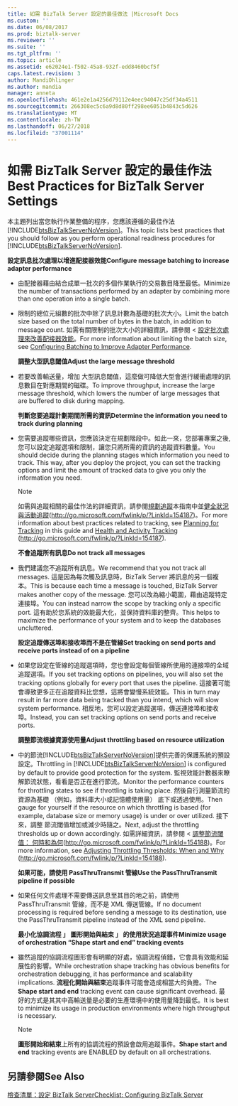 ```yaml
---
title: 如需 BizTalk Server 設定的最佳做法 |Microsoft Docs
ms.custom: ''
ms.date: 06/08/2017
ms.prod: biztalk-server
ms.reviewer: ''
ms.suite: ''
ms.tgt_pltfrm: ''
ms.topic: article
ms.assetid: e62024e1-f502-45a8-932f-edd8460bcf5f
caps.latest.revision: 3
author: MandiOhlinger
ms.author: mandia
manager: anneta
ms.openlocfilehash: 461e2e1a4256d79112e4eec94047c25df34a4511
ms.sourcegitcommit: 266308ec5c6a9d8d80ff298ee6051b4843c5d626
ms.translationtype: MT
ms.contentlocale: zh-TW
ms.lasthandoff: 06/27/2018
ms.locfileid: "37001114"
---
```

# <a name="best-practices-for-biztalk-server-settings"></a><span data-ttu-id="30c71-102">如需 BizTalk Server 設定的最佳作法</span><span class="sxs-lookup"><span data-stu-id="30c71-102">Best Practices for BizTalk Server Settings</span></span>
<span data-ttu-id="30c71-103">本主題列出當您執行作業整備的程序，您應該遵循的最佳作法[!INCLUDE[btsBizTalkServerNoVersion](../includes/btsbiztalkservernoversion-md.md)]。</span><span class="sxs-lookup"><span data-stu-id="30c71-103">This topic lists best practices that you should follow as you perform operational readiness procedures for [!INCLUDE[btsBizTalkServerNoVersion](../includes/btsbiztalkservernoversion-md.md)].</span></span>  
  
 <span data-ttu-id="30c71-104">**設定訊息批次處理以增進配接器效能**</span><span class="sxs-lookup"><span data-stu-id="30c71-104">**Configure message batching to increase adapter performance**</span></span>  
  
- <span data-ttu-id="30c71-105">由配接器藉由結合成單一批次的多個作業執行的交易數目降至最低。</span><span class="sxs-lookup"><span data-stu-id="30c71-105">Minimize the number of transactions performed by an adapter by combining more than one operation into a single batch.</span></span>  
  
- <span data-ttu-id="30c71-106">限制的總位元組數的批次中除了訊息計數為基礎的批次大小。</span><span class="sxs-lookup"><span data-stu-id="30c71-106">Limit the batch size based on the total number of bytes in the batch, in addition to message count.</span></span> <span data-ttu-id="30c71-107">如需有關限制的批次大小的詳細資訊，請參閱 <<c0> [ 設定批次處理來改善配接器效能](../technical-guides/configuring-batching-to-improve-adapter-performance.md)。</span><span class="sxs-lookup"><span data-stu-id="30c71-107">For more information about limiting the batch size, see [Configuring Batching to Improve Adapter Performance](../technical-guides/configuring-batching-to-improve-adapter-performance.md).</span></span>  
  
  <span data-ttu-id="30c71-108">**調整大型訊息閾值**</span><span class="sxs-lookup"><span data-stu-id="30c71-108">**Adjust the large message threshold**</span></span>  
  
- <span data-ttu-id="30c71-109">若要改善輸送量，增加 大型訊息閾值，這麼做可降低大型會進行緩衝處理的訊息數目在對應期間的磁碟。</span><span class="sxs-lookup"><span data-stu-id="30c71-109">To improve throughput, increase the large message threshold, which lowers the number of large messages that are buffered to disk during mapping.</span></span>  
  
  <span data-ttu-id="30c71-110">**判斷您要追蹤計劃期間所需的資訊**</span><span class="sxs-lookup"><span data-stu-id="30c71-110">**Determine the information you need to track during planning**</span></span>  
  
- <span data-ttu-id="30c71-111">您需要追蹤哪些資訊，您應該決定在規劃階段中。如此一來，您部署專案之後, 您可以設定追蹤選項和限制，讓您只將所需的資訊的追蹤資料數量。</span><span class="sxs-lookup"><span data-stu-id="30c71-111">You should decide during the planning stages which information you need to track. This way, after you deploy the project, you can set the tracking options and limit the amount of tracked data to give you only the information you need.</span></span>  
  
  > [!NOTE]  
  >  <span data-ttu-id="30c71-112">如需與追蹤相關的最佳作法的詳細資訊，請參閱[規劃追蹤](../technical-guides/planning-for-tracking.md)本指南中並[健全狀況與活動追蹤](http://go.microsoft.com/fwlink/p/?LinkId=154187)(http://go.microsoft.com/fwlink/p/?LinkId=154187)。</span><span class="sxs-lookup"><span data-stu-id="30c71-112">For more information about best practices related to tracking, see [Planning for Tracking](../technical-guides/planning-for-tracking.md) in this guide and [Health and Activity Tracking](http://go.microsoft.com/fwlink/p/?LinkId=154187) (http://go.microsoft.com/fwlink/p/?LinkId=154187).</span></span>  
  
  <span data-ttu-id="30c71-113">**不會追蹤所有訊息**</span><span class="sxs-lookup"><span data-stu-id="30c71-113">**Do not track all messages**</span></span>  
  
- <span data-ttu-id="30c71-114">我們建議您不追蹤所有訊息。</span><span class="sxs-lookup"><span data-stu-id="30c71-114">We recommend that you not track all messages.</span></span> <span data-ttu-id="30c71-115">這是因為每次觸及訊息時，BizTalk Server 將訊息的另一個複本。</span><span class="sxs-lookup"><span data-stu-id="30c71-115">This is because each time a message is touched, BizTalk Server makes another copy of the message.</span></span> <span data-ttu-id="30c71-116">您可以改為縮小範圍，藉由追蹤特定連接埠。</span><span class="sxs-lookup"><span data-stu-id="30c71-116">You can instead narrow the scope by tracking only a specific port.</span></span> <span data-ttu-id="30c71-117">這有助於您系統的效能最大化，並保持資料庫的整齊。</span><span class="sxs-lookup"><span data-stu-id="30c71-117">This helps to maximize the performance of your system and to keep the databases uncluttered.</span></span>  
  
  <span data-ttu-id="30c71-118">**設定追蹤傳送埠和接收埠而不是在管線**</span><span class="sxs-lookup"><span data-stu-id="30c71-118">**Set tracking on send ports and receive ports instead of on a pipeline**</span></span>  
  
- <span data-ttu-id="30c71-119">如果您設定在管線的追蹤選項時，您也會設定每個管線所使用的連接埠的全域追蹤選項。</span><span class="sxs-lookup"><span data-stu-id="30c71-119">If you set tracking options on pipelines, you will also set the tracking options globally for every port that uses the pipeline.</span></span> <span data-ttu-id="30c71-120">這接著可能會導致更多正在追蹤資料比您想，這將會變慢系統效能。</span><span class="sxs-lookup"><span data-stu-id="30c71-120">This in turn may result in far more data being tracked than you intend, which will slow system performance.</span></span> <span data-ttu-id="30c71-121">相反地，您可以設定追蹤選項，傳送連接埠和接收埠。</span><span class="sxs-lookup"><span data-stu-id="30c71-121">Instead, you can set tracking options on send ports and receive ports.</span></span>  
  
  <span data-ttu-id="30c71-122">**調整節流根據資源使用量**</span><span class="sxs-lookup"><span data-stu-id="30c71-122">**Adjust throttling based on resource utilization**</span></span>  
  
- <span data-ttu-id="30c71-123">中的節流[!INCLUDE[btsBizTalkServerNoVersion](../includes/btsbiztalkservernoversion-md.md)]提供完善的保護系統的預設設定。</span><span class="sxs-lookup"><span data-stu-id="30c71-123">Throttling in [!INCLUDE[btsBizTalkServerNoVersion](../includes/btsbiztalkservernoversion-md.md)] is configured by default to provide good protection for the system.</span></span> <span data-ttu-id="30c71-124">監視效能計數器來瞭解節流狀態，看看是否正在進行節流。</span><span class="sxs-lookup"><span data-stu-id="30c71-124">Monitor the performance counters for throttling states to see if throttling is taking place.</span></span> <span data-ttu-id="30c71-125">然後自行測量節流的資源為基礎 （例如，資料庫大小或記憶體使用量） 底下或透過使用。</span><span class="sxs-lookup"><span data-stu-id="30c71-125">Then gauge for yourself if the resource on which throttling is based (for example, database size or memory usage) is under or over utilized.</span></span> <span data-ttu-id="30c71-126">接下來，調整 節流閾值增加或減少時隨之。</span><span class="sxs-lookup"><span data-stu-id="30c71-126">Next, adjust the throttling thresholds up or down accordingly.</span></span> <span data-ttu-id="30c71-127">如需詳細資訊，請參閱 <<c0> [ 調整節流閾值： 何時和為何](http://go.microsoft.com/fwlink/p/?LinkId=154188)(<http://go.microsoft.com/fwlink/p/?LinkId=154188>)。</span><span class="sxs-lookup"><span data-stu-id="30c71-127">For more information, see [Adjusting Throttling Thresholds: When and Why](http://go.microsoft.com/fwlink/p/?LinkId=154188) (<http://go.microsoft.com/fwlink/p/?LinkId=154188>).</span></span>  
  
  <span data-ttu-id="30c71-128">**如果可能，請使用 PassThruTransmit 管線**</span><span class="sxs-lookup"><span data-stu-id="30c71-128">**Use the PassThruTransmit pipeline if possible**</span></span>  
  
- <span data-ttu-id="30c71-129">如果任何文件處理不需要傳送訊息至其目的地之前，請使用 PassThruTransmit 管線，而不是 XML 傳送管線。</span><span class="sxs-lookup"><span data-stu-id="30c71-129">If no document processing is required before sending a message to its destination, use the PassThruTransmit pipeline instead of the XML send pipeline.</span></span>  
  
  <span data-ttu-id="30c71-130">**最小化協調流程 」 圖形開始與結束 」 的使用狀況追蹤事件**</span><span class="sxs-lookup"><span data-stu-id="30c71-130">**Minimize usage of orchestration “Shape start and end” tracking events**</span></span>  
  
- <span data-ttu-id="30c71-131">雖然追蹤的協調流程圖形會有明顯的好處，協調流程偵錯，它會具有效能和延展性的影響。</span><span class="sxs-lookup"><span data-stu-id="30c71-131">While orchestration shape tracking has obvious benefits for orchestration debugging, it has performance and scalability implications.</span></span> <span data-ttu-id="30c71-132">**流程化開始與結束**追蹤事件可能會造成相當大的負擔。</span><span class="sxs-lookup"><span data-stu-id="30c71-132">The **Shape start and end** tracking event can cause significant overhead.</span></span> <span data-ttu-id="30c71-133">最好的方式是其其中高輸送量是必要的生產環境中的使用量降到最低。</span><span class="sxs-lookup"><span data-stu-id="30c71-133">It is best to minimize its usage in production environments where high throughput is necessary.</span></span>  
  
  > [!NOTE]  
  >  <span data-ttu-id="30c71-134">**圖形開始和結束**上所有的協調流程的預設會啟用追蹤事件。</span><span class="sxs-lookup"><span data-stu-id="30c71-134">**Shape start and end** tracking events are ENABLED by default on all orchestrations.</span></span>  
  
## <a name="see-also"></a><span data-ttu-id="30c71-135">另請參閱</span><span class="sxs-lookup"><span data-stu-id="30c71-135">See Also</span></span>  
 [<span data-ttu-id="30c71-136">檢查清單：設定 BizTalk Server</span><span class="sxs-lookup"><span data-stu-id="30c71-136">Checklist: Configuring BizTalk Server</span></span>](../technical-guides/checklist-configuring-biztalk-server.md)